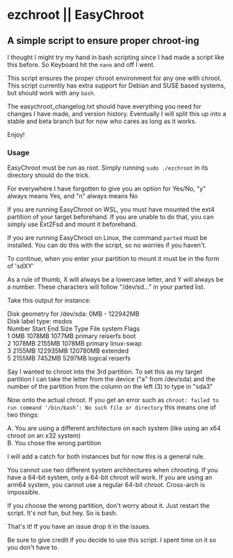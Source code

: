 # ezchroot || EasyChroot
## A simple script to ensure proper chroot-ing

I thought I might try my hand in bash scripting since I had made a script like this before.
So Keyboard hit the `nano` and off I went.

This script ensures the proper chroot environment for any one with chroot.
This script currently has extra support for Debian and SUSE based systems, but should work with any `bash`.

The easychroot_changelog.txt should have everything you need for changes I have made, and version history. Eventually I will split this up into a stable and beta branch but for now who cares as long as it works.

Enjoy!

### Usage
EasyChroot must be run as root. Simply running `sudo ./ezchroot` in its directory should do the trick.

For everywhere I have forgotten to give you an option for Yes/No, "y" always means Yes, and "n" always means No

If you are running EasyChroot on WSL, you must have mounted the ext4 partition of your target beforehand. If you are unable to do that, you can simply use Ext2Fsd and mount it beforehand.

If you are running EasyChroot on Linux, the command `parted` must be installed. You can do this with the script, so no worries if you haven't.

To continue, when you enter your partition to mount it must be in the form of 'sdXY'

As a rule of thumb, X will always be a lowercase letter, and Y will always be a number. These characters will follow "/dev/sd..." in your parted list.

Take this output for instance:

Disk geometry for /dev/sda: 0MB - 122942MB  
Disk label type: msdos  
Number  Start   End     Size    Type      File system  Flags  
1       0MB     1078MB  1077MB  primary   reiserfs     boot  
2       1078MB  2155MB  1078MB  primary   linux-swap  
3       2155MB  122935MB 120780MB extended  
5       2155MB  7452MB  5297MB  logical   reiserfs  

Say I wanted to chroot into the 3rd partition. To set this as my target partition I can take the letter from the device ("a" from /dev/sda) and the number of the partition from the column on the left (3) to type in "sda3"

Now onto the actual chroot. If you get an error such as `chroot: failed to run command ‘/bin/bash’: No such file or directory` this means one of two things:

A. You are using a different architecture on each system (like using an x64 chroot on an x32 system)  
B. You chose the wrong partition  

I will add a catch for both instances but for now this is a general rule.

You cannot use two different system architectures when chrooting. If you have a 64-bit system, only a 64-bit chroot will work. If you are using an arm64 system, you cannot use a regular 64-bit chroot. Cross-arch is impossible.

If you choose the wrong partition, don't worry about it. Just restart the script. It's not fun, but hey. So is bash.

That's it! If you have an issue drop it in the issues.

Be sure to give credit if you decide to use this script. I spent time on it so you don't have to.
